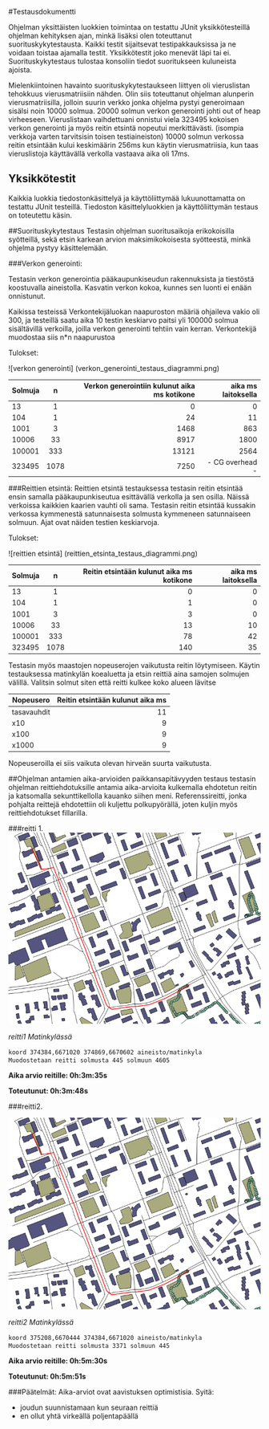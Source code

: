 #Testausdokumentti

Ohjelman yksittäisten luokkien toimintaa on testattu JUnit yksikkötesteillä ohjelman kehityksen ajan, minkä lisäksi olen toteuttanut suorituskykytestausta. Kaikki testit sijaitsevat testipakkauksissa ja ne voidaan toistaa ajamalla testit. Yksikkötestit joko menevät läpi tai ei. Suorituskykytestaus tulostaa konsoliin tiedot suoritukseen kuluneista ajoista.

Mielenkiintoinen havainto suorituskykytestaukseen liittyen oli vieruslistan tehokkuus vierusmatriisiin nähden. Olin siis toteuttanut ohjelman alunperin vierusmatriisilla, jolloin suurin verkko jonka ohjelma pystyi generoimaan sisälsi noin 10000 solmua. 20000 solmun verkon generointi johti out of heap virheeseen. Vieruslistaan vaihdettuani onnistui viela 323495 kokoisen verkon generointi ja myös reitin etsintä nopeutui merkittävästi. (isompia verkkoja varten tarvitsisin toisen testiaineiston) 10000 solmun verkossa reitin etsintään kului keskimäärin 256ms kun käytin vierusmatriisia, kun taas vieruslistoja käyttävällä verkolla vastaava aika oli 17ms.

## Yksikkötestit
Kaikkia luokkia tiedostonkäsittelyä ja käyttöliittymää lukuunottamatta on testattu JUnit testeillä. Tiedoston käsittelyluokkien ja käyttöliittymän testaus on toteutettu käsin.

##Suorituskykytestaus
Testasin ohjelman suoritusaikoja erikokoisilla syötteillä, sekä etsin karkean arvion maksimikokoisesta syötteestä, minkä ohjelma pystyy käsittelemään. 

###Verkon generointi:

Testasin verkon generointia pääkaupunkiseudun rakennuksista ja tiestöstä koostuvalla aineistolla. Kasvatin verkon kokoa, kunnes sen luonti ei enään onnistunut.

Kaikissa testeissä Verkontekijäluokan naapuroston määriä ohjaileva vakio oli 300, ja testeillä saatu aika 10 testin keskiarvo paitsi yli 100000 solmua sisältävillä verkoilla, joilla verkon generointi tehtiin vain kerran. Verkontekijä muodostaa siis n*n naapurustoa 

Tulokset: 

![verkon generointi] (verkon_generointi_testaus_diagrammi.png)

| Solmuja	| n    	| Verkon generointiin kulunut aika ms kotikone	| aika ms laitoksella | 
| ----------|:-----:| ---------------------------------------------:| -------------------:|
|13			|1		|0		 										|0
|104		|1		|24		 										|11
|1001 		|3		|1468	 										|863
|10006 		|33		|8917	 										|1800
|100001		|333	|13121	    									|2564
|323495		|1078	|7250    										| - CG overhead - 


###Reittien etsintä:
Reittien etsintä testauksessa testasin reitin etsintää ensin samalla pääkaupunkiseutua esittävällä verkolla ja sen osilla. Näissä verkoissa kaikkien kaarien vauhti oli sama. Testasin reitin etsintää kussakin verkossa kymmenestä satunnaisesta solmusta kymmeneen satunnaiseen solmuun. Ajat ovat näiden testien keskiarvoja.

Tulokset: 

![reittien etsintä] (reittien_etsinta_testaus_diagrammi.png)

| Solmuja	| n    	| Reitin etsintään kulunut aika ms kotikone	| aika ms laitoksella | 
| ----------|:-----:| -----------------------------------------:| -------------------:|
|13			|1		|0		 									|0
|104		|1		|1		 									|0
|1001 		|3		|3		 									|0
|10006 		|33		|13		 									|10
|100001		|333	|78		    								|42
|323495		|1078	|140    									|35


Testasin myös maastojen nopeuserojen vaikutusta reitin löytymiseen. Käytin testauksessa matinkylän koealuetta ja etsin reittiä aina samojen solmujen välillä. Valitsin solmut siten että reitti kulkee koko alueen lävitse

| Nopeusero	| Reitin etsintään kulunut aika ms	|
| ----------| ---------------------------------:|
|tasavauhdit|11		 							|
|x10		|9		 							|
|x100		|9		 							|
|x1000 		|9		 							|

Nopeuseroilla ei siis vaikuta olevan hirveän suurta vaikutusta.


##Ohjelman antamien aika-arvioiden paikkansapitävyyden testaus
testasin ohjelman reittiehdotuksille antamia aika-arvioita kulkemalla ehdotetun reitin ja katsomalla sekunttikellolla kauanko siihen meni. Referenssireitti, jonka pohjalta reittejä ehdotettiin oli kuljettu polkupyörällä, joten kuljin myös reittiehdotukset fillarilla.

###reitti 1.
![reitti1](reitti1.png)

*reitti1 Matinkylässä*

    koord 374384,6671020 374869,6670602 aineisto/matinkyla
    Muodostetaan reitti solmusta 445 solmuun 4605
**Aika arvio reitille: 0h:3m:35s**

**Toteutunut: 0h:3m:48s**

###reitti2.

![reitti2](reitti1.png)

*reitti2 Matinkylässä*

    koord 375208,6670444 374384,6671020 aineisto/matinkyla
    Muodostetaan reitti solmusta 3371 solmuun 445
**Aika arvio reitille: 0h:5m:30s**

**Toteutunut: 0h:5m:51s**

###Päätelmät:
Aika-arviot ovat aavistuksen optimistisia. Syitä:
* joudun suunnistamaan kun seuraan reittiä
* en ollut yhtä virkeällä poljentapäällä


